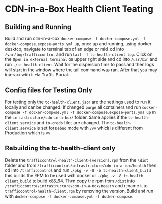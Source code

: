 <!--
	Licensed to the Apache Software Foundation (ASF) under one
	or more contributor license agreements.  See the NOTICE file
	distributed with this work for additional information
	regarding copyright ownership.  The ASF licenses this file
	to you under the Apache License, Version 2.0 (the
	"License"); you may not use this file except in compliance
	with the License.  You may obtain a copy of the License at

	  http://www.apache.org/licenses/LICENSE-2.0

	Unless required by applicable law or agreed to in writing,
	software distributed under the License is distributed on an
	"AS IS" BASIS, WITHOUT WARRANTIES OR CONDITIONS OF ANY
	KIND, either express or implied.  See the License for the
	specific language governing permissions and limitations
	under the License.
-->

# CDN-in-a-Box Health Client Teating

## Building and Running

Build and run cdn-in-a-box `docker-compose -f docker-compose.yml -f docker-compose.expose-ports.yml up`, once up and running, using docker desktop, navigate to terminal tab of an edge or mid. cd into `/var/log/trafficcontrol` and run `tail -f tc-health-client.log`. Click on the `Open in external terminal` on upper right side and cd into `/usr/bin` and run `./tc-health-client`. Wait for the dispersion time to pass and then logs will start in the window where the tail command was ran. After that you may interact with it via Traffic Portal.

## Config files for Testing Only

For testing only the `tc-health-client.json` are the settings used to run it locally and can be changed. If changed `purge` all containers and run `docker-compose -f docker-compose.yml -f docker-compose.expose-ports.yml up` in the `infrastructure/cdn-in-a-box/` folder. Same applies if the `tc-health-client.service` and `to-creds` files are changed. The `tc-health-client.service` is set for `Debug` mode with `vvv` which is different from Production which is `vv`.

## Rebuilding the tc-health-client only 

Delete the `trafficcontrol-health-client-[version].rpm` from the `\dist` folder and from `/trafficcontrol/infrastructure/cdn-in-a-box/health` then cd into `/trafficcontrol` and run `./pkg -v -8 -b tc-health-client_build` this builds the RPM to be used with docker or `./pkg -v -8 tc-health-client_build` to build x86_64. Then copy the rpm from `/dist` into `/trafficcontrol/infrastructure/cdn-in-a-box/health` and rename it to `trafficcontrol-health-client.rpm` by removing the version. Build and run with `docker-compose -f docker-compose.yml -f docker-compose`.